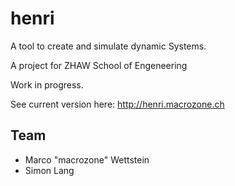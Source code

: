 henri
=====

A tool to create and simulate dynamic Systems.

A project for ZHAW School of Engeneering

Work in progress.

See current version here: http://henri.macrozone.ch

Team
----
- Marco "macrozone" Wettstein
- Simon Lang
